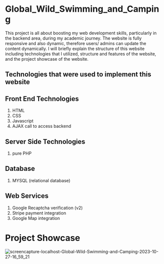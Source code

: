 # Global_Wild_Swimming_and_Camping
  This project is all about boosting my web development skills, particularly in the backend area, during my academic journey. The website is fully responsive and also dynamic, therefore users/ admins can update the content dynamically. I will briefly explain the structure of this website including technologies that I utilized, structure and features of the website, and the project showcase of the website.

## Technologies that were used to implement this website
## Front End Technologies
1. HTML
2. CSS
3. Javascript
4. AJAX call to access backend

## Server Side Technologies
1. pure PHP

## Database 
1. MYSQL (relational database)

## Web Services
1. Google Recaptcha verification (v2)
2. Stripe payment integration
3. Google Map integration

# Project Showcase
![screencapture-localhost-Global-Wild-Swimming-and-Camping-2023-10-27-16_59_21](https://github.com/shinpaingmin/Global_Wild_Swimming_and_Camping/assets/103930442/ecbfb8f1-6306-49e8-869e-b51db75e8ab1)
